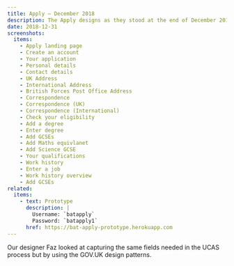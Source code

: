 ```yaml
---
title: Apply – December 2018
description: The Apply designs as they stood at the end of December 2018.
date: 2018-12-31
screenshots:
  items:
    - Apply landing page
    - Create an account
    - Your application
    - Personal details
    - Contact details
    - UK Address
    - International Address
    - British Forces Post Office Address
    - Correspondence
    - Correspondence (UK)
    - Correspondence (International)
    - Check your eligibility
    - Add a degree
    - Enter degree
    - Add GCSEs
    - Add Maths equivlanet
    - Add Science GCSE
    - Your qualifications
    - Work history
    - Enter a job
    - Work history overview
    - Add GCSEs
related:
  items:
    - text: Prototype
      description: |
        Username: `batapply`
        Password: `batapply1`
      href: https://bat-apply-prototype.herokuapp.com
---
```


Our designer Faz looked at capturing the same fields needed in the UCAS process but by using the GOV.UK design patterns.
